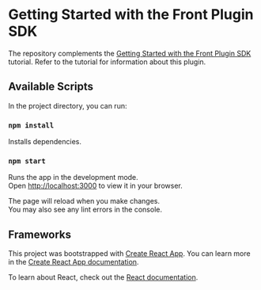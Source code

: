 # Getting Started with the Front Plugin SDK

The repository complements the [Getting Started with the Front Plugin SDK](https://dev.frontapp.com/docs/plugin-getting-started) tutorial. Refer to the tutorial for information about this plugin.

## Available Scripts

In the project directory, you can run:

### `npm install`

Installs dependencies.

### `npm start`

Runs the app in the development mode.\
Open [http://localhost:3000](http://localhost:3000) to view it in your browser.

The page will reload when you make changes.\
You may also see any lint errors in the console.

## Frameworks

This project was bootstrapped with [Create React App](https://github.com/facebook/create-react-app). You can learn more in the [Create React App documentation](https://facebook.github.io/create-react-app/docs/getting-started).

To learn about React, check out the [React documentation](https://reactjs.org/).
